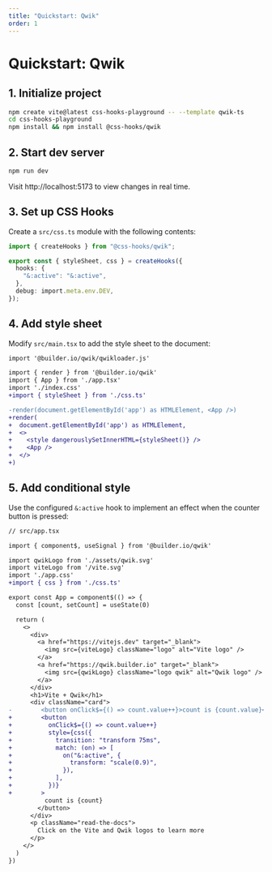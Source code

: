 ```yaml
---
title: "Quickstart: Qwik"
order: 1
---
```


# Quickstart: Qwik

## 1. Initialize project

```bash
npm create vite@latest css-hooks-playground -- --template qwik-ts
cd css-hooks-playground
npm install && npm install @css-hooks/qwik
```

## 2. Start dev server

```bash
npm run dev
```

Visit http://localhost:5173 to view changes in real time.

## 3. Set up CSS Hooks

Create a `src/css.ts` module with the following contents:

```typescript
import { createHooks } from "@css-hooks/qwik";

export const { styleSheet, css } = createHooks({
  hooks: {
    "&:active": "&:active",
  },
  debug: import.meta.env.DEV,
});
```

## 4. Add style sheet

Modify `src/main.tsx` to add the style sheet to the document:

<!-- prettier-ignore-start -->

```diff
import '@builder.io/qwik/qwikloader.js'

import { render } from '@builder.io/qwik'
import { App } from './app.tsx'
import './index.css'
+import { styleSheet } from './css.ts'

-render(document.getElementById('app') as HTMLElement, <App />)
+render(
+  document.getElementById('app') as HTMLElement,
+  <>
+    <style dangerouslySetInnerHTML={styleSheet()} />
+    <App />
+  </>
+)
```

<!-- prettier-ignore-end -->

## 5. Add conditional style

Use the configured `&:active` hook to implement an effect when the counter
button is pressed:

<!-- prettier-ignore-start -->

```diff
// src/app.tsx

import { component$, useSignal } from '@builder.io/qwik'

import qwikLogo from './assets/qwik.svg'
import viteLogo from '/vite.svg'
import './app.css'
+import { css } from './css.ts'

export const App = component$(() => {
  const [count, setCount] = useState(0)

  return (
    <>
      <div>
        <a href="https://vitejs.dev" target="_blank">
          <img src={viteLogo} className="logo" alt="Vite logo" />
        </a>
        <a href="https://qwik.builder.io" target="_blank">
          <img src={qwikLogo} className="logo qwik" alt="Qwik logo" />
        </a>
      </div>
      <h1>Vite + Qwik</h1>
      <div className="card">
-        <button onClick$={() => count.value++}>count is {count.value}</button>
+        <button
+          onClick$={() => count.value++}
+          style={css({
+            transition: "transform 75ms",
+            match: (on) => [
+              on("&:active", {
+                transform: "scale(0.9)",
+              }),
+            ],
+          })}
+        >
          count is {count}
        </button>
      </div>
      <p className="read-the-docs">
        Click on the Vite and Qwik logos to learn more
      </p>
    </>
  )
})
```

<!-- prettier-ignore-end -->
